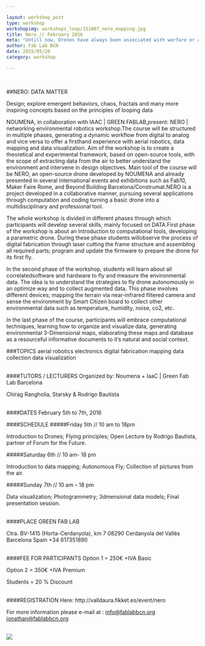 ```yaml
---

layout: workshop_post
type: workshop
workshopimg: workshops_loop/151007_nero_mapping.jpg
title: Nero // February 2016
meta: "Untill now, Drones have always been associated with warfare or as a military robot aircrafts. However these days drone technology is becoming more and more affordable and mainstream, making it ideal for a wide range of applied research applications.  Areal Robotic became a common tool for Construction Techniques, Photogrammetry, Transportation, Agriculture, Security and Rescue, Environmental research and many more applications. The aim of the workshop is to create a theoretical and experimental framework, based on open-source tools, with the scope of extracting data from the air to better understand the environment and intervene in design objectives"
author: Fab Lab BCN
date: 2015/05/20
category: workshop

---
```


<br>

##NERO: DATA MATTER

Design; explore emergent behaviors, chaos, fractals and many more inspiring concepts based on the principles of looping data

NOUMENA, in collaboration with IAAC | GREEN FABLAB,present: NERO | networking environmental robotics workshop.The course will be structured in multiple phases, generating a dynamic workflow from digital to analog and vice versa to offer a firsthand experience with aerial robotics, data mapping and data visualization. Aim of the workshop is to create a theoretical and experimental framework, based on open-source tools, with the scope of extracting data from the air to better understand the environment and intervene in design objectives. Main tool of the course will be NERO, an open-source drone developed by NOUMENA and already presented in several international events and exhibitions such as Fab10, Maker Faire Rome, and Beyond Building Barcelona/Construmat.NERO is a project developed in a collaborative manner, pursuing several applications through computation and coding turning a basic drone into a multidisciplinary and professional tool.

The whole workshop is divided in different phases through which participants will develop several skills, mainly focused on DATA.First phase of the workshop is about an Introduction to computational tools, developing a parametric drone. During these phase students willobserve the process of digital fabrication through laser cutting the frame structure and assembling all required parts; program and update the firmware to prepare the drone for its first fly.

In the second phase of the workshop, students will learn about all correlatedsoftware and hardware to fly and measure the environmental data.  The idea is to understand the strategies to fly drone autonomously in an optimize way and to collect augmented data. This phase involves different devices; mapping the terrain via near-infrared filtered camera and sense the environment by Smart Citizen board to collect other environmental data such as temperature, humidity, noise, co2, etc.

In the last phase of the course, participants will embrace computational techniques, learning how to organize and visualize data, generating environmental 3-Dimensional maps, elaborating these maps and database as a resourceful informative documents to it’s natural and social context.

###TOPICS
aerial robotics
electronics
digital fabrication
mapping
data collection
data visualization


<br>
####TUTORS / LECTURERS
Organized by: Noumena + IaaC | Green Fab Lab Barcelona

Chirag Rangholia, Starsky & Rodrigo Bautista


<br>
####DATES
February 5th to 7th, 2016

####SCHEDULE
#####Friday 5th // 10 am to 18pm

Introduction to Drones;
Flying principles;
Open Lecture by Rodrigo Bautista, partner of Forum for the Future.


#####Saturday 6th // 10 am- 18 pm

Introduction to data mapping;
Autonomous Fly;
Collection of pictures from the air.


#####Sunday 7th // 10 am – 18 pm

Data visualization;
Photogrammetry;
3dmensional data models;
Final presentation session.

<br>
####PLACE
GREEN FAB LAB

Ctra. BV-1415 (Horta-Cerdanyola), km 7 
08290 Cerdanyola del Vallès 
Barcelona 
Spain
+34 617351890 

<br>
####FEE FOR PARTICIPANTS
Option 1 = 250€ +IVA
Basic

Option 2 = 350€ +IVA
Premium

Students = 20 % Discount


<br>
####REGISTRATION 
Here:
http://valldaura.fikket.es/event/nero

For more information please e-mail at :
info@fablabbcn.org
jonathan@fablabbcn.org



<br>

<img src="{{site.baseurl}}{{ site.url }}/img/workshops/workshops_loop/nero-2016-full.jpg">


